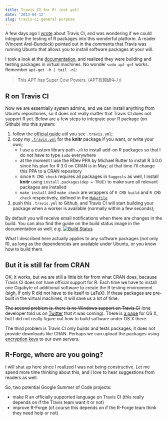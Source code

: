```yaml
---
title: Travis CI for R! (not yet)
date: '2013-04-12'
slug: travis-ci-general-purpose
---
```


A few days ago I [wrote](/en/2013/04/travis-ci-for-r/) about Travis CI, and was wondering if we could integrate the testing of R packages into this wonderful platform. A reader (Vincent Arel-Bundock) pointed out in the comments that Travis was running Ubuntu that allows you to install software packages at your will.

I took a look at the [documentation](http://about.travis-ci.org/docs/), and realized they were building and testing packages in virtual machines. No wonder `sudo apt-get` works. Remember `apt-get -h | tail -n1`:

> This APT has Super Cow Powers. (APT有超级牛力)

## R on Travis CI

Now we are essentially system admins, and we can install anything from Ubuntu repositories, so it does not really matter that Travis CI does not support R yet. Below are a few steps to integrate your R package (on Github) into this system:

1. follow the [official guide](http://about.travis-ci.org/docs/user/getting-started/) util you see `.travis.yml`;
1. copy my [`.travis.yml`](https://github.com/yihui/knitr/blob/master/.travis.yml) for the **knitr** package if you want, or write your own;
    - I use a custom library path `~/R` to install add-on R packages so that I do not have to type `sudo` everywhere
    - at the moment I use the RDev PPA by Michael Rutter to install R 3.0.0 since his plan for R 3.0 on CRAN is in May; at that time I'll change this PPA to a CRAN repository
    - since `R CMD check` requires all packages in `Suggests` as well, I install **knitr** using `install.packages(dep = TRUE)` to make sure all relevant packages are installed
    - `make install` and `make check` are wrappers of `R CMD build` and `R CMD check` respectively, defined in the [`Makefile`](https://github.com/yihui/knitr/blob/master/Makefile)
1. push this `.travis.yml` to Github, and Travis CI will start building your package when a worker is available (normally within a few seconds);

By default you will receive email notifications when there are changes in the build. You can also find the guide on the build status image in the documentation as well, e.g. [![Build Status](https://travis-ci.org/yihui/knitr.png)](https://travis-ci.org/yihui/knitr)

What I described here actually applies to any software packages (not only R), as long as the dependencies are available under Ubuntu, or you know how to build them.

## But it is still far from CRAN

OK, it works, but we are still a little bit far from what CRAN does, because Travis CI does not have official support for R. Each time we have to install one Gigabyte of additional software to create the R testing environment (sigh, if only R did not have to tie itself to LaTeX). If these packages are pre-built in the virtual machines, it will save us a lot of time.

~~The second problem is, there is no Windows support on Travis CI~~ (one developer told us on [Twitter](https://twitter.com/henrikhodne/status/322667858205241344) that it was coming). There is [a page](http://about.travis-ci.org/docs/user/osx-ci-environment/) for OS X, but I did not really figure out how to build software under OS X there.

The third problem is Travis CI only builds and tests packages; it does not provide downloads like CRAN. Perhaps we can upload the packages using [encryption keys](http://about.travis-ci.org/docs/user/encryption-keys/) to our own servers.

## R-Forge, where are you going?

<!--
[R-Forge](http://r-forge.r-project.org/), the most promising "Travis CI" in the R world, is slow and broken from time to time according to my experience. For developers, immediate feedback is precious -- you push some changes to the repository and you want to know immediately if anything is broken. Usually we have to wait for at least one day for the new build on R-Forge. Sometimes the system hangs up for unknown reasons, and the admin has to be notified by users to solve the problem seven days later. There are always requests like "Could you install the foo package for my bar package?" Meanwhile, the development version of R has been disabled for a long time, which is really unfortunate since CRAN insists that packages should be checked against both the current version and the development version of R. What is really funny is that the build and check log links are hidden (by default) behind a button called "Show/Hide extra info". Why don't you want us to see that??
-->

I will shut up here since I realized I was not being constructive. Let me spend more time thinking about this, and I love to hear suggestions from readers as well.

So, two potential Google Summer of Code projects:

- make R an officially supported language on Travis CI (this really depends on if the Travis team want it or not)
- improve R-Forge (of course this depends on if the R-Forge team think they need help or not)

